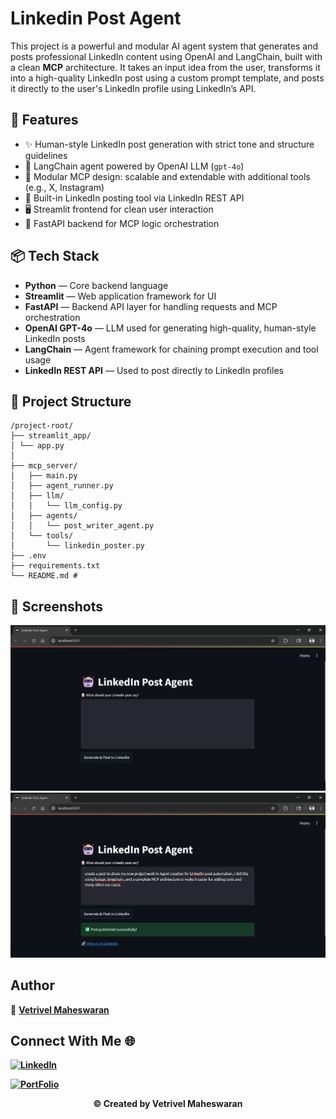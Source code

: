 
# Linkedin Post Agent

This project is a powerful and modular AI agent system that generates and posts professional LinkedIn content using OpenAI and LangChain, built with a clean **MCP** architecture.
It takes an input idea from the user, transforms it into a high-quality LinkedIn post using a custom prompt template, and posts it directly to the user's LinkedIn profile using LinkedIn’s API.


## 🚀 Features

- ✨ Human-style LinkedIn post generation with strict tone and structure guidelines
- 🧠 LangChain agent powered by OpenAI LLM (`gpt-4o`)
- 🧩 Modular MCP design: scalable and extendable with additional tools (e.g., X, Instagram)
- 🔧 Built-in LinkedIn posting tool via LinkedIn REST API
- 🖥️ Streamlit frontend for clean user interaction
- 🔄 FastAPI backend for MCP logic orchestration


## 📦 Tech Stack

- **Python** — Core backend language
- **Streamlit** — Web application framework for UI
- **FastAPI** — Backend API layer for handling requests and MCP orchestration
- **OpenAI GPT-4o** — LLM used for generating high-quality, human-style LinkedIn posts
- **LangChain** — Agent framework for chaining prompt execution and tool usage
- **LinkedIn REST API** — Used to post directly to LinkedIn profiles

## 📁 Project Structure

```
/project-root/
├── streamlit_app/
│ └── app.py
│
├── mcp_server/ 
│   ├── main.py 
│   ├── agent_runner.py 
│   ├── llm/
│   │   └── llm_config.py 
│   ├── agents/
│   │   └── post_writer_agent.py 
│   └── tools/
│       └── linkedin_poster.py 
├── .env 
├── requirements.txt 
└── README.md # 
```

## 📸 Screenshots

![Index](static/Index1.png)
![Index](static/Index2.png)



## Author

👤 **[Vetrivel Maheswaran](https://github.com/Vetrivel07)**

## Connect With Me 🌐

**[![LinkedIn](https://img.shields.io/badge/LinkedIn-Vetrivel%20Maheswaran-green)](https://www.linkedin.com/in/vetrivel-maheswaran/)**

**[![PortFolio](https://img.shields.io/badge/Portfolio-Vetrivel%20Maheswaran-blue)](https://vetrivel07.github.io/vetrivel-maheswaran)**

<p align="center"><b>© Created by Vetrivel Maheswaran</b></p?
